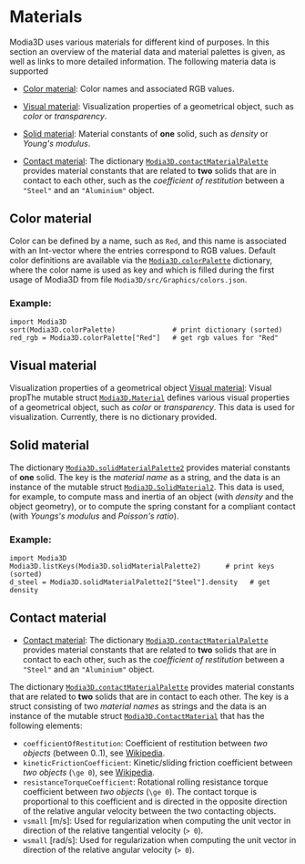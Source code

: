 ﻿
# Materials

Modia3D uses various materials for different kind of purposes. In this section an overview
of the material data and material palettes is given, as well as links to more detailed
information. The following materia data is supported

- [Color material](@ref): Color names and associated RGB values.

- [Visual material](@ref): Visualization properties of a geometrical object, such as *color* or *transparency*.

- [Solid material](@ref): Material constants of **one** solid, such as
  *density* or *Young's modulus*.

- [Contact material](@ref): The dictionary [`Modia3D.contactMaterialPalette`](@ref) provides
  material constants that are related to **two** solids that are in contact to each other,
  such as the *coefficient of restitution*  between a `"Steel"` and an `"Aluminium"` object.


## Color material

 Color can be defined by a name, such as `Red`, and this
 name is associated with an Int-vector where the entries correspond to RGB values.
 Default color definitions are available via the [`Modia3D.colorPalette`](@ref)
 dictionary, where the color name is used as key and which is filled during the first
 usage of Modia3D from file `Modia3D/src/Graphics/colors.json`.

### Example:

```@repl
import Modia3D
sort(Modia3D.colorPalette)              # print dictionary (sorted)
red_rgb = Modia3D.colorPalette["Red"]   # get rgb values for "Red"
```


## Visual material

Visualization properties of a geometrical object
[Visual material](@ref): Visual propThe mutable struct [`Modia3D.Material`](@ref) defines
  various visual properties of a geometrical object, such as *color* or *transparency*.
  This data is used for visualization.
  Currently, there is no dictionary provided.

## Solid material

The dictionary [`Modia3D.solidMaterialPalette2`](@ref) provides material constants of **one** solid.
The key is the *material name* as a string, and the data is an instance of the mutable struct
[`Modia3D.SolidMaterial2`](@ref). This data is used, for example, to compute mass and inertia of an object
(with *density* and the object geometry), or to compute the spring constant
for a compliant contact (with *Youngs's modulus* and *Poisson's ratio*).

### Example:

```@repl
import Modia3D
Modia3D.listKeys(Modia3D.solidMaterialPalette2)      # print keys (sorted)
d_steel = Modia3D.solidMaterialPalette2["Steel"].density   # get density
```

## Contact material

- [Contact material](@ref): The dictionary [`Modia3D.contactMaterialPalette`](@ref) provides
  material constants that are related to **two** solids that are in contact to each other,
  such as the *coefficient of restitution*  between a `"Steel"` and an `"Aluminium"` object.


The dictionary [`Modia3D.contactMaterialPalette`](@ref) provides material constants
that are related to **two** solids that are in contact to each other.
The key is a struct consisting of two *material names* as strings and the data
is an instance of the mutable struct [`Modia3D.ContactMaterial`](@ref)
that has the following elements:

- `coefficientOfRestitution`: Coefficient of restitution between *two objects* (between 0..1), see [Wikipedia](https://en.wikipedia.org/wiki/Coefficient_of_restitution).
- `kineticFrictionCoefficient`: Kinetic/sliding friction coefficient between *two objects* (``\ge 0``), see [Wikipedia](https://en.wikipedia.org/wiki/Friction).
- `resistanceTorqueCoefficient`: Rotational rolling resistance torque coefficient between *two objects* (``\ge 0``). The contact torque is
  proportional to this coefficient and is directed in the opposite direction of the relative
  angular velocity between the two contacting objects.
- `vsmall` [m/s]: Used for regularization when computing the unit vector in direction of
  the relative tangential velocity (``> 0``).
- `wsmall` [rad/s]: Used for regularization when computing the unit vector in direction of
  the relative angular velocity (``> 0``).
